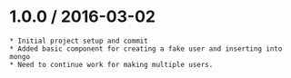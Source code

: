 1.0.0 / 2016-03-02
==================
	* Initial project setup and commit
	* Added basic component for creating a fake user and inserting into mongo
	* Need to continue work for making multiple users.
	

